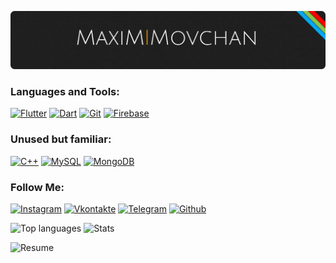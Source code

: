 [![Header](https://github.com/GhostuSs/GhostuSS/blob/main/github%20logogithublogo.png)](https://github.com/GhostuSs)


### Languages and Tools:
[![Flutter](https://img.shields.io/badge/-Flutter-090909?style=for-the-badge&logo=flutter&logoColor=47C5FB)](https://flutter.dev)
[![Dart](https://img.shields.io/badge/-Dart-090909?style=for-the-badge&logo=dart&logoColor=097CDB)](https://dart.dev)
[![Git](https://img.shields.io/badge/Git-090909?style=for-the-badge&logo=git&logoColor=DF5B40)](https://ru.wikipedia.org/wiki/Git)
[![Firebase](https://img.shields.io/badge/firebase-090909.svg?style=for-the-badge&logo=firebase)](https://firebase.google.com)


### Unused but familiar:
[![C++](https://img.shields.io/badge/C%2B%2B-090909?style=for-the-badge&logo=c%2B%2B&logoColor=white)](https://ru.wikipedia.org/wiki/C%2B%2B)
[![MySQL](https://img.shields.io/badge/MySQL-090909?style=for-the-badge&logo=mysql&logoColor=50789D)](hhttps://www.mysql.com)
[![MongoDB](https://img.shields.io/badge/MongoDB-090909?style=for-the-badge&logo=mongodb&logoColor=4EA75C)](https://www.mongodb.com)


### Follow Me:
[![Instagram](https://img.shields.io/badge/-Instagram-090909?style=for-the-badge&logo=instagram&logoColor=B4068E)](https://www.instagram.com/movchan_mx/)
[![Vkontakte](https://img.shields.io/badge/-Vkontakte-090909?style=for-the-badge&logo=Vk&logoColor=4F7DB3)](https://vk.com/movchanmaxim)
[![Telegram](https://img.shields.io/badge/-Telegram-090909?style=for-the-badge&logo=telegram&logoColor=27A0D9)](https://t.me/MaximMovchan)
[![Github](https://img.shields.io/badge/GitHub-090909?style=for-the-badge&logo=github&logoColor=white)](https://github.com/GhostuSs)

![Top languages](https://github-readme-stats.vercel.app/api/top-langs/?username=GhostuSs&theme=dark&layout=compact)
![Stats](https://github-readme-stats.vercel.app/api?username=GhostuSs&count_private=true&include_all_commits=true&show_icons=true&theme=dark)

![Resume](https://disk.yandex.ru/i/5dvs9SbrjI8TTA)
